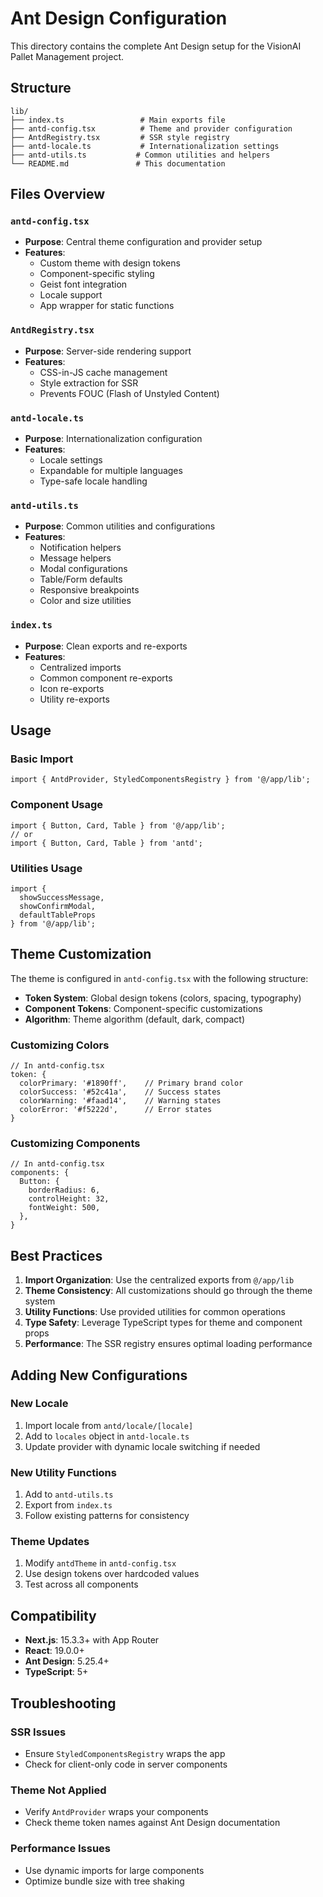 # Ant Design Configuration

This directory contains the complete Ant Design setup for the VisionAI Pallet Management project.

## Structure

```
lib/
├── index.ts                 # Main exports file
├── antd-config.tsx          # Theme and provider configuration
├── AntdRegistry.tsx         # SSR style registry
├── antd-locale.ts           # Internationalization settings
├── antd-utils.ts           # Common utilities and helpers
└── README.md               # This documentation
```

## Files Overview

### `antd-config.tsx`
- **Purpose**: Central theme configuration and provider setup
- **Features**:
  - Custom theme with design tokens
  - Component-specific styling
  - Geist font integration
  - Locale support
  - App wrapper for static functions

### `AntdRegistry.tsx`
- **Purpose**: Server-side rendering support
- **Features**:
  - CSS-in-JS cache management
  - Style extraction for SSR
  - Prevents FOUC (Flash of Unstyled Content)

### `antd-locale.ts`
- **Purpose**: Internationalization configuration
- **Features**:
  - Locale settings
  - Expandable for multiple languages
  - Type-safe locale handling

### `antd-utils.ts`
- **Purpose**: Common utilities and configurations
- **Features**:
  - Notification helpers
  - Message helpers
  - Modal configurations
  - Table/Form defaults
  - Responsive breakpoints
  - Color and size utilities

### `index.ts`
- **Purpose**: Clean exports and re-exports
- **Features**:
  - Centralized imports
  - Common component re-exports
  - Icon re-exports
  - Utility re-exports

## Usage

### Basic Import
```tsx
import { AntdProvider, StyledComponentsRegistry } from '@/app/lib';
```

### Component Usage
```tsx
import { Button, Card, Table } from '@/app/lib';
// or
import { Button, Card, Table } from 'antd';
```

### Utilities Usage
```tsx
import { 
  showSuccessMessage, 
  showConfirmModal,
  defaultTableProps 
} from '@/app/lib';
```

## Theme Customization

The theme is configured in `antd-config.tsx` with the following structure:

- **Token System**: Global design tokens (colors, spacing, typography)
- **Component Tokens**: Component-specific customizations
- **Algorithm**: Theme algorithm (default, dark, compact)

### Customizing Colors
```tsx
// In antd-config.tsx
token: {
  colorPrimary: '#1890ff',    // Primary brand color
  colorSuccess: '#52c41a',    // Success states
  colorWarning: '#faad14',    // Warning states
  colorError: '#f5222d',      // Error states
}
```

### Customizing Components
```tsx
// In antd-config.tsx
components: {
  Button: {
    borderRadius: 6,
    controlHeight: 32,
    fontWeight: 500,
  },
}
```

## Best Practices

1. **Import Organization**: Use the centralized exports from `@/app/lib`
2. **Theme Consistency**: All customizations should go through the theme system
3. **Utility Functions**: Use provided utilities for common operations
4. **Type Safety**: Leverage TypeScript types for theme and component props
5. **Performance**: The SSR registry ensures optimal loading performance

## Adding New Configurations

### New Locale
1. Import locale from `antd/locale/[locale]`
2. Add to `locales` object in `antd-locale.ts`
3. Update provider with dynamic locale switching if needed

### New Utility Functions
1. Add to `antd-utils.ts`
2. Export from `index.ts`
3. Follow existing patterns for consistency

### Theme Updates
1. Modify `antdTheme` in `antd-config.tsx`
2. Use design tokens over hardcoded values
3. Test across all components

## Compatibility

- **Next.js**: 15.3.3+ with App Router
- **React**: 19.0.0+
- **Ant Design**: 5.25.4+
- **TypeScript**: 5+

## Troubleshooting

### SSR Issues
- Ensure `StyledComponentsRegistry` wraps the app
- Check for client-only code in server components

### Theme Not Applied
- Verify `AntdProvider` wraps your components
- Check theme token names against Ant Design documentation

### Performance Issues
- Use dynamic imports for large components
- Optimize bundle size with tree shaking 